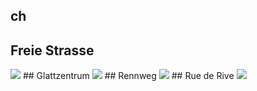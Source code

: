 ## ch
## Freie Strasse
<img src="https://www.apple.com/chfr/retail/freiestrasse/images/hero_large_2x.jpg"/>
## Glattzentrum
<img src="https://www.apple.com/chfr/retail/glattzentrum/images/hero_large_2x.jpg"/>
## Rennweg
<img src="https://www.apple.com/chfr/retail/rennweg/images/hero_large_2x.jpg"/>
## Rue de Rive
<img src="https://www.apple.com/chfr/retail/ruederive/images/hero_large_2x.jpg"/>
